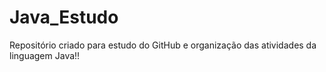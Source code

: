 # Java_Estudo
Repositório criado para estudo do GitHub e organização das atividades da linguagem Java!!
